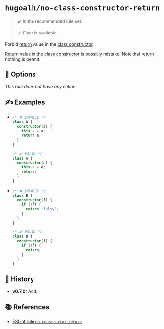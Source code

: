 # `hugoalh/no-class-constructor-return`

> ✔️ In the recommended rule set.

> 🩹 Fixer is available.

Forbid [return][ecmascript-return] value in the [class constructor][ecmascript-class-constructor].

[Return][ecmascript-return] value in the [class constructor][ecmascript-class-constructor] is possibly mistake. Note that [return][ecmascript-return] nothing is permit.

## 🔧 Options

*This rule does not have any option.*

## ✍️ Examples

- ```ts
  /* ❌ INVALID */
  class A {
    constructor(a) {
      this.a = a;
      return a;
    }
  }

  /* ✔️ VALID */
  class A {
    constructor(a) {
      this.a = a;
      return;
    }
  }
  ```
- ```ts
  /* ❌ INVALID */
  class B {
    constructor(f) {
      if (!f) {
        return 'falsy';
      }
    }
  }

  /* ✔️ VALID */
  class B {
    constructor(f) {
      if (!f) {
        return;
      }
    }
  }
  ```

## 📜 History

- **v0.7.0:** Add.

## 📚 References

- [ESLint rule `no-constructor-return`](https://eslint.org/docs/latest/rules/no-constructor-return)

[ecmascript-class-constructor]: https://developer.mozilla.org/en-US/docs/Web/JavaScript/Reference/Classes/constructor
[ecmascript-return]: https://developer.mozilla.org/en-US/docs/Web/JavaScript/Reference/Statements/return

